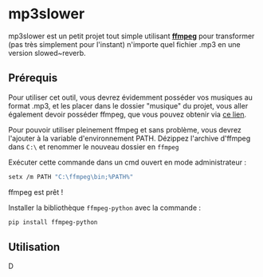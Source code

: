 # mp3slower
mp3slower est un petit projet tout simple utilisant [**ffmpeg**](https://ffmpeg.org/) pour transformer (pas très simplement pour l'instant) n'importe quel fichier .mp3 en une version slowed~reverb.

## Prérequis
Pour utiliser cet outil, vous devrez évidemment posséder vos musiques au format .mp3, et les placer dans le dossier "musique" du projet, vous aller également devoir posséder ffmpeg, que vous pouvez obtenir via [ce lien](https://www.gyan.dev/ffmpeg/builds/ffmpeg-git-essentials.7z). 

Pour pouvoir utiliser pleinement ffmpeg et sans problème, vous devrez l'ajouter à la variable d'environnement PATH. Dézippez l'archive d'ffmpeg dans `C:\` et renommer le nouveau dossier en `ffmpeg`

Exécuter cette commande dans un cmd ouvert en mode administrateur :
```bash
setx /m PATH "C:\ffmpeg\bin;%PATH%"
```
ffmpeg est prêt !

Installer la bibliothèque `ffmpeg-python` avec la commande :
```bash
pip install ffmpeg-python
```

## Utilisation

D